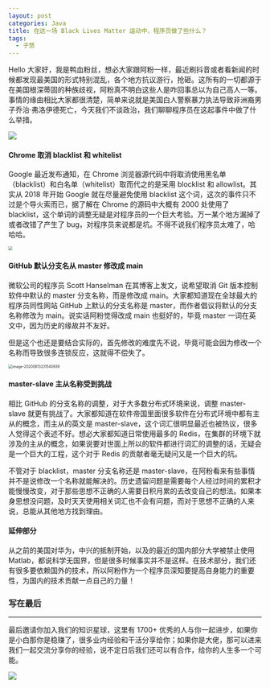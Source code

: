```yaml
---
layout: post
categories: Java
title: 在这一场 Black Lives Matter 运动中，程序员做了些什么？
tags:
  - 子悠
---
```


Hello 大家好，我是鸭血粉丝，想必大家跟阿粉一样，最近刷抖音或者看新闻的时候都发现最美国的形式特别混乱，各个地方抗议游行，抢砸。这所有的一切都源于在美国根深蒂固的种族歧视，阿粉真不明白这些人是咋回事总以为自己高人一等。事情的缘由相比大家都很清楚，简单来说就是美国白人警察暴力执法导致非洲裔男子乔治·弗洛伊德死亡，今天我们不谈政治，我们聊聊程序员在这起事件中做了什么举措。

![](http://www.justdojava.com/assets/images/2019/java/image_ziyou/black01.png)

#### Chrome 取消 blacklist 和 whitelist

Google 最近发布通知，在 Chrome 浏览器源代码中将取消使用黑名单（blacklist）和白名单（whitelist）取而代之的是采用 blocklist 和 allowlist。其实从 2018 年开始 Google 就在尽量避免使用 blacklist 这个词，这次的事件只不过是个导火索而已，据了解在 Chrome 的源码中大概有 2000 处使用了 blacklist，这个单词的调整无疑是对程序员的一个巨大考验。万一某个地方漏掉了或者改错了产生了 bug，对程序员来说都是坑。不得不说我们程序员太难了，哈哈哈。

<img src="http://www.justdojava.com/assets/images/2019/java/image_ziyou/black02.jpg" style="zoom:50%;" />

#### GitHub 默认分支名从 master 修改成 main

微软公司的程序员 Scott Hanselman 在其博客上发文，说希望取消 Git 版本控制软件中默认的 master 分支名称，而是修改成 main。大家都知道现在全球最大的程序员同性网站 GitHub 上默认的分支名称是 master，而作者倡议将默认的分支名称修改为 main。说实话阿粉觉得改成 main 也挺好的，毕竟 master 一词在英文中，因为历史的缘故并不友好。

但是这个也还是要结合实际的，首先修改的难度先不说，毕竟可能会因为修改一个名称而导致很多连锁反应，这就得不偿失了。

<img src="http://www.justdojava.com/assets/images/2019/java/image_ziyou/black03.png" alt="image-20200613231540939" style="zoom:50%;" />

#### master-slave 主从名称受到挑战

相比 GitHub 的分支名称的调整，对于大多数分布式环境来说，调整 master-slave 就更有挑战了。大家都知道在软件帝国里面很多软件在分布式环境中都有主从的概念，而主从的英文是 master-slave，这个词汇很明显最近也被热议，很多人觉得这个表述不好。想必大家都知道日常使用最多的 Redis，在集群的环境下就涉及的主从的概念，如果说要对世面上所以的软件都进行词汇的调整的话，无疑会是一个巨大的工程，这个对于 Redis 的贡献者毫无疑问又是一个巨大的坑。

不管对于 blacklist，master 分支名称还是 master-slave，在阿粉看来有些事情并不是说修改一个名称就能解决的。历史遗留问题是需要每个人经过时间的累积才能慢慢改变，对于那些思想不正确的人需要日积月累的去改变自己的想法。如果本身思想没问题，及时天天使用相关词汇也不会有问题，而对于思想不正确的人来说，总能从其他地方找到理由。

#### 延伸部分

从之前的美国对华为，中兴的抵制开始，以及的最近的国内部分大学被禁止使用Matlab，都说科学无国界，但是很多时候事实并不是这样。在技术部分，我们还有很多要依赖国外的技术，所以阿粉作为一个程序员深知要提高自身能力的重要性，为国内的技术贡献一点自己的力量！

### 写在最后

---

最后邀请你加入我们的知识星球，这里有 1700+ 优秀的人与你一起进步，如果你是小白那你是稳赚了，很多业内经验和干活分享给你；如果你是大佬，那可以进来我们一起交流分享你的经验，说不定日后我们还可以有合作，给你的人生多一个可能。

![](http://www.justdojava.com/assets/images/2019/java/image_ziyou/子悠-知识星球.png)

